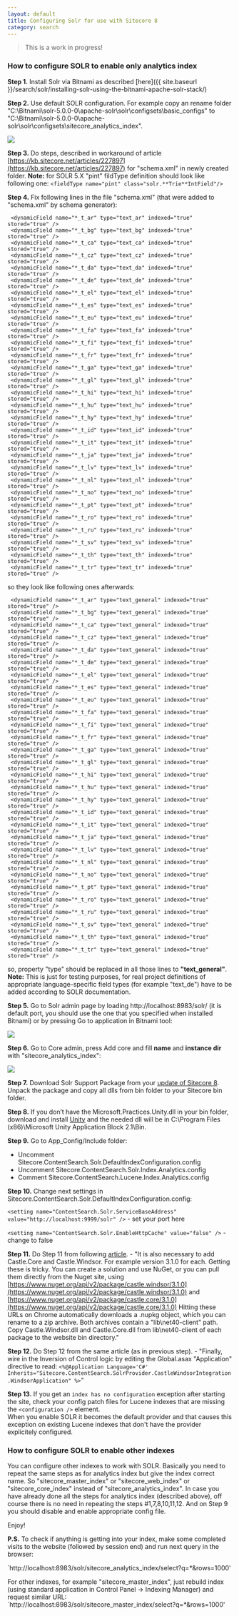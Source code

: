 ```yaml
---
layout: default
title: Configuring Solr for use with Sitecore 8
category: search
---
```


> This is a work in progress!

### How to configure SOLR to enable only analytics index 

**Step 1.** Install Solr via Bitnami as described  [here]({{ site.baseurl }}/search/solr/installing-solr-using-the-bitnami-apache-solr-stack/)

**Step 2.** Use default SOLR configuration. For example copy an rename folder "C:\Bitnami\solr-5.0.0-0\apache-solr\solr\configsets\basic_configs" to "C:\Bitnami\solr-5.0.0-0\apache-solr\solr\configsets\sitecore_analytics_index".

<img src="/docs/images/search/solr/Configuring-Solr-for-use-with-Sitecore-8/solrfolder.png"  />

**Step 3.** Do steps, described in workaround of article [https://kb.sitecore.net/articles/227897](https://kb.sitecore.net/articles/227897) for "schema.xml" in newly created folder.
    **Note:** for SOLR 5.X "pint" fildType definition should look like following one:
`<fieldType name="pint" class="solr.**Trie**IntField"/>`

**Step 4.** Fix following lines in the file "schema.xml" (that were added to "schema.xml" by schema generator):

     <dynamicField name="*_t_ar" type="text_ar" indexed="true" stored="true" /> 
     <dynamicField name="*_t_bg" type="text_bg" indexed="true" stored="true" />
     <dynamicField name="*_t_ca" type="text_ca" indexed="true" stored="true" /> 
     <dynamicField name="*_t_cz" type="text_cz" indexed="true" stored="true" /> 
     <dynamicField name="*_t_da" type="text_da" indexed="true" stored="true" /> 
     <dynamicField name="*_t_de" type="text_de" indexed="true" stored="true" /> 
     <dynamicField name="*_t_el" type="text_el" indexed="true" stored="true" /> 
     <dynamicField name="*_t_es" type="text_es" indexed="true" stored="true" /> 
     <dynamicField name="*_t_eu" type="text_eu" indexed="true" stored="true" /> 
     <dynamicField name="*_t_fa" type="text_fa" indexed="true" stored="true" /> 
     <dynamicField name="*_t_fi" type="text_fi" indexed="true" stored="true" /> 
     <dynamicField name="*_t_fr" type="text_fr" indexed="true" stored="true" /> 
     <dynamicField name="*_t_ga" type="text_ga" indexed="true" stored="true" /> 
     <dynamicField name="*_t_gl" type="text_gl" indexed="true" stored="true" /> 
     <dynamicField name="*_t_hi" type="text_hi" indexed="true" stored="true" /> 
     <dynamicField name="*_t_hu" type="text_hu" indexed="true" stored="true" /> 
     <dynamicField name="*_t_hy" type="text_hy" indexed="true" stored="true" /> 
     <dynamicField name="*_t_id" type="text_id" indexed="true" stored="true" /> 
     <dynamicField name="*_t_it" type="text_it" indexed="true" stored="true" /> 
     <dynamicField name="*_t_ja" type="text_ja" indexed="true" stored="true" /> 
     <dynamicField name="*_t_lv" type="text_lv" indexed="true" stored="true" /> 
     <dynamicField name="*_t_nl" type="text_nl" indexed="true" stored="true" /> 
     <dynamicField name="*_t_no" type="text_no" indexed="true" stored="true" /> 
     <dynamicField name="*_t_pt" type="text_pt" indexed="true" stored="true" /> 
     <dynamicField name="*_t_ro" type="text_ro" indexed="true" stored="true" /> 
     <dynamicField name="*_t_ru" type="text_ru" indexed="true" stored="true" /> 
     <dynamicField name="*_t_sv" type="text_sv" indexed="true" stored="true" /> 
     <dynamicField name="*_t_th" type="text_th" indexed="true" stored="true" /> 
     <dynamicField name="*_t_tr" type="text_tr" indexed="true" stored="true" /> 


so they look like following ones afterwards:

     <dynamicField name="*_t_ar" type="text_general" indexed="true" stored="true" />
     <dynamicField name="*_t_bg" type="text_general" indexed="true" stored="true" />
     <dynamicField name="*_t_ca" type="text_general" indexed="true" stored="true" />
     <dynamicField name="*_t_cz" type="text_general" indexed="true" stored="true" />
     <dynamicField name="*_t_da" type="text_general" indexed="true" stored="true" />
     <dynamicField name="*_t_de" type="text_general" indexed="true" stored="true" />
     <dynamicField name="*_t_el" type="text_general" indexed="true" stored="true" />
     <dynamicField name="*_t_es" type="text_general" indexed="true" stored="true" />
     <dynamicField name="*_t_eu" type="text_general" indexed="true" stored="true" />
     <dynamicField name="*_t_fa" type="text_general" indexed="true" stored="true" />
     <dynamicField name="*_t_fi" type="text_general" indexed="true" stored="true" />
     <dynamicField name="*_t_fr" type="text_general" indexed="true" stored="true" />
     <dynamicField name="*_t_ga" type="text_general" indexed="true" stored="true" />
     <dynamicField name="*_t_gl" type="text_general" indexed="true" stored="true" />
     <dynamicField name="*_t_hi" type="text_general" indexed="true" stored="true" />
     <dynamicField name="*_t_hu" type="text_general" indexed="true" stored="true" />
     <dynamicField name="*_t_hy" type="text_general" indexed="true" stored="true" />
     <dynamicField name="*_t_id" type="text_general" indexed="true" stored="true" />
     <dynamicField name="*_t_it" type="text_general" indexed="true" stored="true" />
     <dynamicField name="*_t_ja" type="text_general" indexed="true" stored="true" />
     <dynamicField name="*_t_lv" type="text_general" indexed="true" stored="true" />
     <dynamicField name="*_t_nl" type="text_general" indexed="true" stored="true" />
     <dynamicField name="*_t_no" type="text_general" indexed="true" stored="true" />
     <dynamicField name="*_t_pt" type="text_general" indexed="true" stored="true" />
     <dynamicField name="*_t_ro" type="text_general" indexed="true" stored="true" />
     <dynamicField name="*_t_ru" type="text_general" indexed="true" stored="true" />
     <dynamicField name="*_t_sv" type="text_general" indexed="true" stored="true" />
     <dynamicField name="*_t_th" type="text_general" indexed="true" stored="true" />
     <dynamicField name="*_t_tr" type="text_general" indexed="true" stored="true" />


so, property "type" should be replaced in all those lines to **"text_general"**. 
**Note:** This is just for testing purposes, for real project definitions of appropriate language-specific field types (for example "text_de") have to be added according to SOLR documentation.

**Step 5.** Go to Solr admin page by loading http://localhost:8983/solr/ (it is default port, you should use the one that you specified when installed Bitnami) or by pressing Go to application in Bitnami tool:

<img src="/docs/images/search/solr/Configuring-Solr-for-use-with-Sitecore-8/bitnamistart.png"  />

**Step 6.** Go to Core admin, press Add core and fill **name** and **instance dir** with "sitecore_analytics_index":

<img src="/docs/images/search/solr/Configuring-Solr-for-use-with-Sitecore-8/addcore.png"  />

**Step 7.** Download Solr Support Package from your <a href="https://dev.sitecore.net/Downloads/Sitecore_Experience_Platform/8_0.aspx" >update of Sitecore 8</a>. Unpack the package and copy all dlls from bin folder to your Sitecore bin folder.

**Step 8.** If you don’t have the Microsoft.Practices.Unity.dll in your bin folder, download and install <a href="http://www.microsoft.com/en-gb/download/details.aspx?id=17866">Unity</a> and the needed dll will be in C:\Program Files (x86)\Microsoft Unity Application Block 2.1\Bin.

**Step 9.** Go to App_Config/Include folder:

- Uncomment Sitecore.ContentSearch.Solr.DefaultIndexConfiguration.config
- Uncomment Sitecore.ContentSearch.Solr.Index.Analytics.config
- Comment Sitecore.ContentSearch.Lucene.Index.Analytics.config

**Step 10.** Change next settings in Sitecore.ContentSearch.Solr.DefaultIndexConfiguration.config:

`<setting name="ContentSearch.Solr.ServiceBaseAddress" value="http://localhost:9999/solr" />` - set your port here

`<setting name="ContentSearch.Solr.EnableHttpCache" value="false" />` - change to false

**Step 11.** Do Step 11 from following [article](http://www.dansolovay.com/2013/05/setting-up-solr-with-sitecore-7.html). - "It is also necessary to add Castle.Core and Castle.Windsor. For example version 3.1.0 for each. Getting these is tricky. You can create a solution and use NuGet, or you can pull them directly from the Nuget site, using [https://www.nuget.org/api/v2/package/castle.windsor/3.1.0](https://www.nuget.org/api/v2/package/castle.windsor/3.1.0) and [https://www.nuget.org/api/v2/package/castle.core/3.1.0](https://www.nuget.org/api/v2/package/castle.core/3.1.0) Hitting these URLs on Chrome automatically downloads a .nupkg object, which you can rename to a zip archive. Both archives contain a "lib\net40-client" path. Copy Castle.Windsor.dll and Castle.Core.dll from lib\net40-client of each package to the website bin directory."

**Step 12.** Do Step 12 from the same article (as in previous step). - "Finally, wire in the Inversion of Control logic by editing the Global.asax "Application" directive to read: 
`<%@Application Language='C#' Inherits="Sitecore.ContentSearch.SolrProvider.CastleWindsorIntegration.WindsorApplication" %>`" 

**Step 13.** If you get an `index has no configuration` exception after starting the site, check your config patch files for Lucene indexes that are missing the `<configuration />` element.  
When you enable SOLR it becomes the default provider and that causes this exception on existing Lucene indexes that don't have the provider explicitely configured.   

### How to configure SOLR to enable other indexes

You can configure other indexes to work with SOLR. Basically you need to repeat the same steps as for analytics index but give the index correct name. So "sitecore_master_index" or "sitecore_web_index" or "sitecore_core_index" instead of "sitecore_analytics_index".
In case you have already done all the steps for analytics index (described above), off course there is no need in repeating the steps #1,7,8,10,11,12. And on Step 9 you should disable and enable appropriate config file.  

Enjoy!

**P.S.** To check if anything is getting into your index, make some completed visits to the website (followed by session end) and run next query in the browser:

`http://localhost:8983/solr/sitecore_analytics_index/select?q=*&rows=1000'

For other indexes, for example "sitecore_master_index", just rebuild index (using standard application in Control Panel -> Indexing Manager) and request similar URL: `http://localhost:8983/solr/sitecore_master_index/select?q=*&rows=1000'
